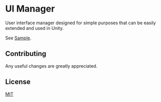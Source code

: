 # UI Manager

User interface manager designed for simple purposes that can be easily extended and used in Unity.

See [Sample](https://github.com/benukhanov/ui-manager/tree/master/src/ui-manager/Assets/UI%20Manager/Sample).

## Contributing
Any useful changes are greatly appreciated.

## License
[MIT](https://choosealicense.com/licenses/mit)
